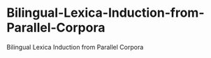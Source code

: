 # Bilingual-Lexica-Induction-from-Parallel-Corpora
Bilingual Lexica Induction from Parallel Corpora
